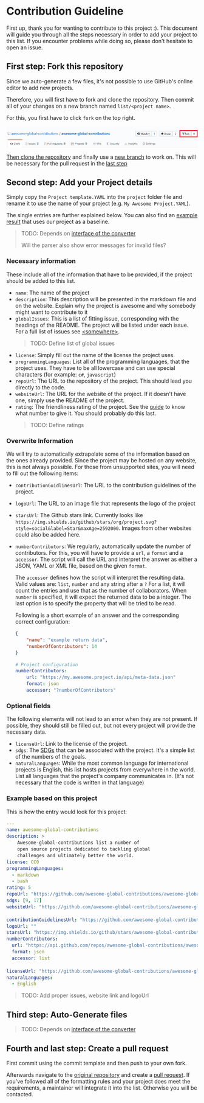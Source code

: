 # Contribution Guideline

First up, thank you for wanting to contribute to this project :).
This document will guide you through all the steps necessary in
order to add your project to this list.
If you encounter problems while doing so, please don't hesitate
to open an issue.

## First step: Fork this repository

Since we auto-generate a few files, it's not possible to use
GitHub's online editor to add new projects.

Therefore, you will first have to fork and clone the repository.
Then commit all of your changes on a new branch named
`list/<project name>`.

For this, you first have to click `fork` on the top right.

![Highlighted fork button](static/img/contributing/how-to-fork.jpg)

[Then clone the repository](https://help.github.com/en/articles/cloning-a-repository)
and finally use a [new branch](https://help.github.com/en/desktop/contributing-to-projects/creating-a-branch-for-your-work)
to work on.
This will be necessary for the pull request in the
[last step](#fourth-and-last-step-create-a-pull-request)

## Second step: Add your Project details

Simply copy the `Project template.YAML` into the `project` folder
file and rename it to use the name of your project
(e.g. `My Awesome Project.YAML`).

The single entries are further explained below.
You can also find an [example result](#Example-based-on-this-project)
that uses our project as a baseline.

> TODO: Depends on [interface of the converter](https://github.com/awesome-global-contributions/awesome-global-contributions/issues/8)
>
> Will the parser also show error messages for invalid files?

### Necessary information

These include all of the information that have to be provided, if
the project should be added to this list.

- `name`: The name of the project
- `description`: This description will be presented in the markdown
    file and on the website.
    Explain why the project is awesome and why somebody might want
    to contribute to it
- `globalIssues`: This is a list of fitting issue, corresponding
    with the headings of the README.
    The project will be listed under each issue.
    For a full list of issues see [\<somewhere\>]().
    > TODO: Define list of global issues
- `license`: Simply fill out the name of the license the project uses.
- `programmingLanguages`: List all of the programming languages, that
    the project uses.
    They have to be all lowercase and can use special characters
    (for example: `c#`, `javascript`)
- `repoUrl`: The URL to the repository of the project.
    This should lead you directly to the code.
- `websiteUrl`: The URL for the website of the project.
    If it doesn't have one, simply use the README of the project.
- `rating`: The friendliness rating of the project.
    See the [guide]() to know what number to give it.
    You should probably do this last.
    > TODO: Define ratings

### Overwrite Information

We will try to automatically extrapolate some of the information based
on the ones already provided.
Since the project may be hosted on any website, this is not always possible.
For those from unsupported sites, you will need to fill out the
following items:

- `contributionGuidlinesUrl`: The URL to the contribution guidelines
    of the project.
- `logoUrl`: The URL to an image file that represents the logo of the
    project
- `starsUrl`: The Github stars link.
    Currently looks like `https://img.shields.io/github/stars/org/project.svg?style=social&label=Star&maxAge=2592000`.
    Images from other websites could also be added here.
- `numberContributors`: We regularly, automatically update the number
    of contributors.
    For this, you will have to provide a `url`, a `format` and a `accessor`.
    The script will call the URL and interpret the answer as either a JSON,
    YAML or XML file, based on the given `format`.

    The `accessor` defines how the script will interpret the resulting data.
    Valid values are: `list`, `number` and any string after a `?`
    For a list, it will count the entries and use that as the number of
    collaborators.
    When `number` is specified, it will expect the returned data to be a
    integer.
    The last option is to specify the property that will be tried to be read.

    Following is a short example of an answer and the corresponding correct
    configuration:
    ```json
    {
        "name": "example return data",
        "numberOfContributors": 14
    }
    ```
    ```yaml
    # Project configuration
    numberContributors:
        url: "https://my.awesome.project.io/api/meta-data.json"
        format: json
        accessor: "?numberOfContributors"
    ```

### Optional fields

The following elements will not lead to an error when they are not present.
If possible, they should still be filled out, but not every project will provide
the necessary data.

- `licenseUrl`: Link to the license of the project.
- `sdgs`: The [SDGs](https://www.undp.org/content/undp/en/home/sustainable-development-goals.html)
    that can be associated with the project.
    It's a simple list of the numbers of the goals.
- `naturalLanguages`: While the most common language for international projects
    is English, this list hosts projects from everywhere in the world.
    List all languages that the project's company communicates in.
    (It's not necessary that the code is written in that language)

### Example based on this project

This is how the entry would look for this project:

```yaml
---
name: awesome-global-contributions
description: >
    Awesome-global-contributions list a number of
    open source projects dedicated to tackling global
    challenges and ultimately better the world.
license: CC0
programmingLanguages:
  - markdown
  - bash
rating: 5
repoUrl: "https://github.com/awesome-global-contributions/awesome-global-contributions"
sdgs: [9, 17]
websiteUrl: "https://github.com/awesome-global-contributions/awesome-global-contributions"

contributionGuidelinesUrl: "https://github.com/awesome-global-contributions/awesome-global-contributions/blob/master/CONTRIBUTING.md"
logoUrl: ""
starsUrl: "https://img.shields.io/github/stars/awesome-global-contributions/awesome-global-contributions.svg?style=social&label=Star&maxAge=2592000"
numberContributors:
  url: "https://api.github.com/repos/awesome-global-contributions/awesome-global-contributions/stats/contributors"
  format: json
  accessor: list

licenseUrl: "https://github.com/awesome-global-contributions/awesome-global-contributions/blob/master/LICENSE"
naturalLanguages:
  - English
```

> TODO: Add proper issues, website link and logoUrl

## Third step: Auto-Generate files

> TODO: Depends on [interface of the converter](https://github.com/awesome-global-contributions/awesome-global-contributions/issues/8)

## Fourth and last step: Create a pull request

First commit using the commit template and then push to your own fork.

Afterwards navigate to the [original repository](https://github.com/awesome-global-contributions/awesome-global-contributions)
and create a [pull request](https://help.github.com/en/articles/creating-a-pull-request-from-a-fork).
If you've followed all of the formatting rules and your project does meet the
requirements, a maintainer will integrate it into the list.
Otherwise you will be contacted.
